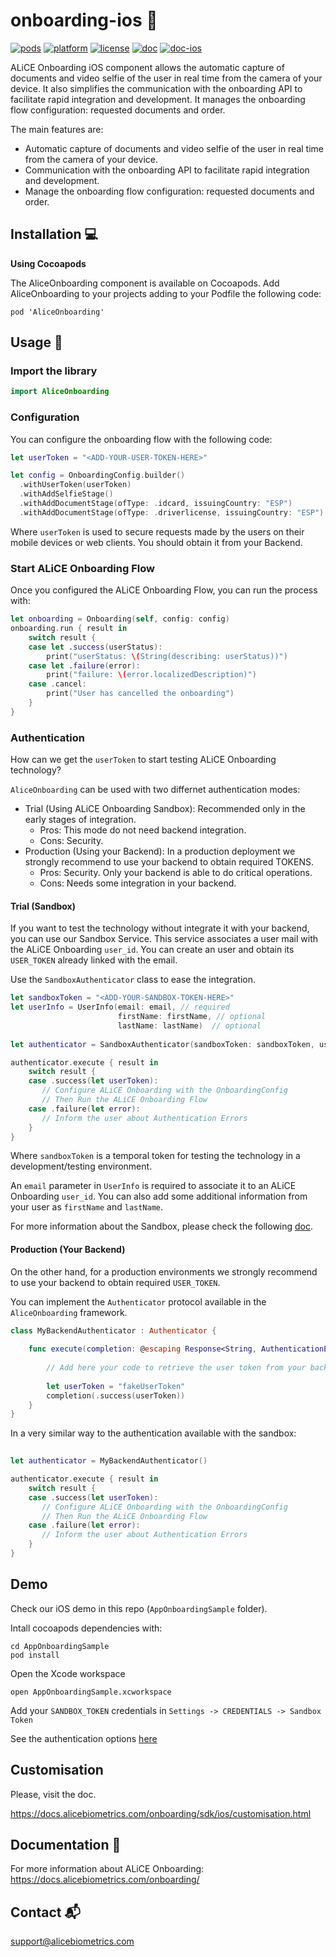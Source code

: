 # onboarding-ios 
[![pods](https://cocoapod-badges.herokuapp.com/v/AliceOnboarding/badge.png)](https://github.com/alice-biometrics/onboarding-ios)
[![platform](https://cocoapod-badges.herokuapp.com/p/AliceOnboarding/badge.png)](https://github.com/alice-biometrics/onboarding-ios)
[![license](https://cocoapod-badges.herokuapp.com/l/AliceOnboarding/badge.png)](https://github.com/alice-biometrics/onboarding-ios)
[![doc](https://img.shields.io/badge/doc-onboarding-51CB56)](https://docs.alicebiometrics.com/onboarding/) 
[![doc-ios](https://img.shields.io/badge/doc-ios-51CB56)](https://docs.alicebiometrics.com/onboarding/sdk/ios/)

ALiCE Onboarding iOS component allows the automatic capture of documents and video selfie of the user in real time from the camera of your device. It also simplifies the communication with the onboarding API to facilitate rapid integration and development. It manages the onboarding flow configuration: requested documents and order.

The main features are:

- Automatic capture of documents and video selfie of the user in real time from the camera of your device.
- Communication with the onboarding API to facilitate rapid integration and development.
- Manage the onboarding flow configuration: requested documents and order.

## Installation :computer:

**Using Cocoapods**

The AliceOnboarding component is available on Cocoapods. Add AliceOnboarding to your projects adding to your Podfile the following code:

```
pod 'AliceOnboarding'
```

## Usage :wave:

### Import the library


```swift
import AliceOnboarding
```

### Configuration

You can configure the onboarding flow with the following code:

```swift
let userToken = "<ADD-YOUR-USER-TOKEN-HERE>"

let config = OnboardingConfig.builder()
  .withUserToken(userToken)
  .withAddSelfieStage()
  .withAddDocumentStage(ofType: .idcard, issuingCountry: "ESP")
  .withAddDocumentStage(ofType: .driverlicense, issuingCountry: "ESP")
```

Where `userToken` is used to secure requests made by the users on their mobile devices or web clients. You should obtain it from your Backend.


### Start ALiCE Onboarding Flow

Once you configured the ALiCE Onboarding Flow, you can run the process with:

```swift
let onboarding = Onboarding(self, config: config)
onboarding.run { result in
    switch result {
    case let .success(userStatus):
        print("userStatus: \(String(describing: userStatus))")
    case let .failure(error):
        print("failure: \(error.localizedDescription)")
    case .cancel:
        print("User has cancelled the onboarding")
    }
}
```

### Authentication

How can we get the `userToken` to start testing ALiCE Onboarding technology?

`AliceOnboarding` can be used with two differnet authentication modes:

* Trial (Using ALiCE Onboarding Sandbox): Recommended only in the early stages of integration.
    - Pros: This mode do not need backend integration.
    - Cons: Security.
* Production (Using your Backend): In a production deployment we strongly recommend to use your backend to obtain required TOKENS.
    - Pros: Security. Only your backend is able to do critical operations.
    - Cons: Needs some integration in your backend.

#### Trial (Sandbox)

If you want to test the technology without integrate it with your backend, you can use our Sandbox Service. This service associates a user mail with the ALiCE Onboarding `user_id`. You can create an user and obtain its `USER_TOKEN` already linked with the email.

Use the `SandboxAuthenticator` class to ease the integration.

```swift
let sandboxToken = "<ADD-YOUR-SANDBOX-TOKEN-HERE>"
let userInfo = UserInfo(email: email, // required
                        firstName: firstName, // optional 
                        lastName: lastName)  // optional 
                        
let authenticator = SandboxAuthenticator(sandboxToken: sandboxToken, userInfo: userInfo)

authenticator.execute { result in
    switch result {
    case .success(let userToken):
       // Configure ALiCE Onboarding with the OnboardingConfig
       // Then Run the ALiCE Onboarding Flow
    case .failure(let error):
       // Inform the user about Authentication Errors
    }
}
```

Where `sandboxToken` is a temporal token for testing the technology in a development/testing environment. 

An `email` parameter in `UserInfo` is required to associate it to an ALiCE Onboarding `user_id`. You can also add some additional information from your user as `firstName` and `lastName`.

For more information about the Sandbox, please check the following [doc](https://docs.alicebiometrics.com/onboarding/access.html#using-alice-onboarding-sandbox).

#### Production (Your Backend)

On the other hand, for a production environments we strongly recommend to use your backend to obtain required `USER_TOKEN`.

You can implement the `Authenticator` protocol available in the `AliceOnboarding` framework.

```swift
class MyBackendAuthenticator : Authenticator {
    
    func execute(completion: @escaping Response<String, AuthenticationError>){
        
        // Add here your code to retrieve the user token from your backend
        
        let userToken = "fakeUserToken"
        completion(.success(userToken))
    }
}
```

In a very similar way to the authentication available with the sandbox:

```swift
                        
let authenticator = MyBackendAuthenticator()

authenticator.execute { result in
    switch result {
    case .success(let userToken):
       // Configure ALiCE Onboarding with the OnboardingConfig
       // Then Run the ALiCE Onboarding Flow
    case .failure(let error):
       // Inform the user about Authentication Errors
    }
}
```


## Demo

Check our iOS demo in this repo (`AppOnboardingSample` folder). 

Intall cocoapods dependencies with:

```console
cd AppOnboardingSample
pod install
```

Open the Xcode workspace

```console
open AppOnboardingSample.xcworkspace
```

Add your `SANDBOX_TOKEN` credentials in `Settings -> CREDENTIALS -> Sandbox Token` 

See the authentication options [here](AppOnboardingSample/MainView/MainViewController+Auth.swift)

## Customisation


Please, visit the doc.

https://docs.alicebiometrics.com/onboarding/sdk/ios/customisation.html


## Documentation :page_facing_up:

For more information about ALiCE Onboarding:  https://docs.alicebiometrics.com/onboarding/

## Contact :mailbox_with_mail:

support@alicebiometrics.com

